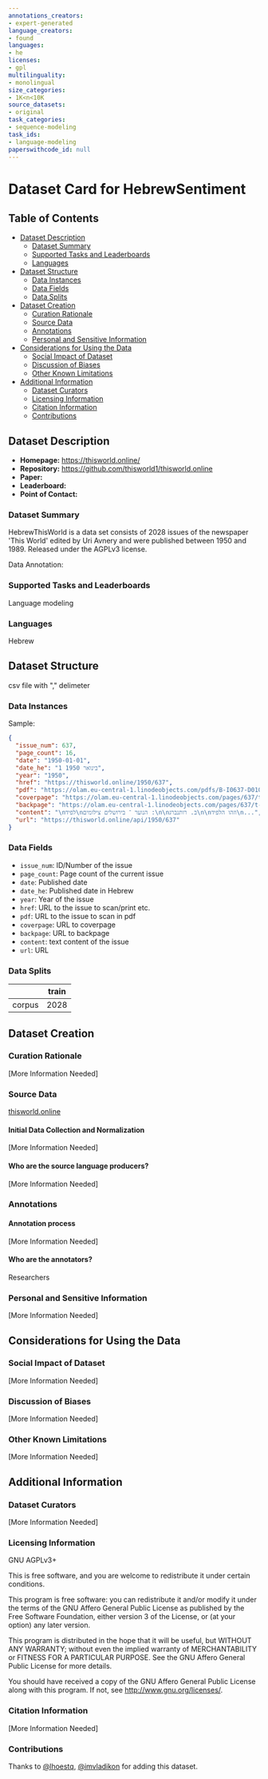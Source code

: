 ```yaml
---
annotations_creators:
- expert-generated
language_creators:
- found
languages:
- he
licenses:
- gpl
multilinguality:
- monolingual
size_categories:
- 1K<n<10K
source_datasets:
- original
task_categories:
- sequence-modeling
task_ids:
- language-modeling
paperswithcode_id: null
---
```


# Dataset Card for HebrewSentiment

## Table of Contents
- [Dataset Description](#dataset-description)
  - [Dataset Summary](#dataset-summary)
  - [Supported Tasks and Leaderboards](#supported-tasks-and-leaderboards)
  - [Languages](#languages)
- [Dataset Structure](#dataset-structure)
  - [Data Instances](#data-instances)
  - [Data Fields](#data-fields)
  - [Data Splits](#data-splits)
- [Dataset Creation](#dataset-creation)
  - [Curation Rationale](#curation-rationale)
  - [Source Data](#source-data)
  - [Annotations](#annotations)
  - [Personal and Sensitive Information](#personal-and-sensitive-information)
- [Considerations for Using the Data](#considerations-for-using-the-data)
  - [Social Impact of Dataset](#social-impact-of-dataset)
  - [Discussion of Biases](#discussion-of-biases)
  - [Other Known Limitations](#other-known-limitations)
- [Additional Information](#additional-information)
  - [Dataset Curators](#dataset-curators)
  - [Licensing Information](#licensing-information)
  - [Citation Information](#citation-information)
  - [Contributions](#contributions)

## Dataset Description

- **Homepage:** https://thisworld.online/
- **Repository:** https://github.com/thisworld1/thisworld.online
- **Paper:** 
- **Leaderboard:**
- **Point of Contact:** 

### Dataset Summary

HebrewThisWorld is a data set consists of 2028 issues of the newspaper 'This World' edited by Uri Avnery and were published between 1950 and 1989. Released under the AGPLv3 license.

Data Annotation: 

### Supported Tasks and Leaderboards

Language modeling

### Languages

Hebrew

## Dataset Structure

csv file with "," delimeter

### Data Instances

Sample:

```json
{
  "issue_num": 637,
  "page_count": 16,
  "date": "1950-01-01",
  "date_he": "1 בינואר 1950",
  "year": "1950",
  "href": "https://thisworld.online/1950/637",
  "pdf": "https://olam.eu-central-1.linodeobjects.com/pdfs/B-I0637-D010150.pdf",
  "coverpage": "https://olam.eu-central-1.linodeobjects.com/pages/637/t-1.png",
  "backpage": "https://olam.eu-central-1.linodeobjects.com/pages/637/t-16.png",
  "content": "\nלפיד\nהנוער ־ בירושלים צילומים :\n\nב. רותנברג\n\nוזהו הלפיד\n...",
  "url": "https://thisworld.online/api/1950/637"
}
```

### Data Fields

- `issue_num`: ID/Number of the issue 
- `page_count`: Page count of the current issue
- `date`: Published date
- `date_he`: Published date in Hebrew
- `year`: Year of the issue
- `href`: URL to the issue to scan/print etc.
- `pdf`:  URL to the issue to scan in pdf
- `coverpage`:  URL to coverpage
- `backpage`: URL to backpage
- `content`: text content of the issue
- `url`: URL 


### Data Splits

|                          | train  | 
|--------------------------|--------|
| corpus                   | 2028  |



## Dataset Creation


### Curation Rationale

[More Information Needed]

### Source Data

[thisworld.online](https://thisworld.online/)

#### Initial Data Collection and Normalization

[More Information Needed]

#### Who are the source language producers?

[More Information Needed]

### Annotations


#### Annotation process

[More Information Needed]

#### Who are the annotators?

Researchers

### Personal and Sensitive Information

[More Information Needed]

## Considerations for Using the Data

### Social Impact of Dataset

[More Information Needed]

### Discussion of Biases

[More Information Needed]

### Other Known Limitations

[More Information Needed]

## Additional Information

### Dataset Curators

[More Information Needed]

### Licensing Information

GNU AGPLv3+

This is free software, and you are welcome to redistribute it under certain conditions.

This program is free software: you can redistribute it and/or modify
it under the terms of the GNU Affero General Public License as published by
the Free Software Foundation, either version 3 of the License, or
(at your option) any later version.

This program is distributed in the hope that it will be useful,
but WITHOUT ANY WARRANTY; without even the implied warranty of
MERCHANTABILITY or FITNESS FOR A PARTICULAR PURPOSE.  See the
GNU Affero General Public License for more details.

You should have received a copy of the GNU Affero General Public License
along with this program.  If not, see <http://www.gnu.org/licenses/>.

### Citation Information

[More Information Needed]

### Contributions

Thanks to [@lhoestq](https://github.com/lhoestq), [@imvladikon](https://github.com/imvladikon) for adding this dataset.